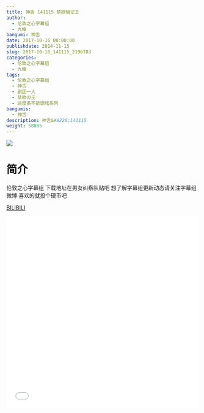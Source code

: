 ```yaml
---
title: 神舌 141115 禁欲暗记王
author: 
  - 伦敦之心字幕组
  - 九條
bangumi: 神舌
date: 2017-10-16 00:00:00
publishdate: 2014-11-15
slug: 2017-10-16_141115_2196783
categories: 
  - 伦敦之心字幕组
  - 九條
tags: 
  - 伦敦之心字幕组
  - 神舌
  - 剧团一人
  - 禁欲の王
  - 进度条不能调戏系列
bangumis: 
  - 神舌
description: 神舌&#8226;141115
weight: 58885
---
```


![](https://i.imgur.com/VCJ9Z0p.jpg)

# 简介  
伦敦之心字幕组 下载地址在男女纠察队贴吧 想了解字幕组更新动态请关注字幕组微博 喜欢的就投个硬币吧

  [BILIBILI](https://www.bilibili.com/video/av2196783/)


  <iframe src="//www.bilibili.com/html/html5player.html?cid=3413126&aid=2196783" width="100%" height="500" frameborder="0" allowfullscreen="allowfullscreen"></iframe>
